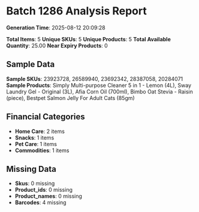 # Batch 1286 Analysis Report

**Generation Time**: 2025-08-12 20:09:28

**Total Items**: 5
**Unique SKUs**: 5
**Unique Products**: 5
**Total Available Quantity**: 25.00
**Near Expiry Products**: 0

## Sample Data
**Sample SKUs**: 23923728, 26589940, 23692342, 28387058, 20284071
**Sample Products**: Simply Multi-purpose Cleaner 5 in 1 - Lemon (4L), Sway Laundry Gel - Original (3L), Afia Corn Oil (700ml), Bimbo Oat Stevia - Raisin (piece), Bestpet Salmon Jelly For Adult Cats (85gm)

## Financial Categories
- **Home Care**: 2 items
- **Snacks**: 1 items
- **Pet Care**: 1 items
- **Commodities**: 1 items

## Missing Data
- **Skus**: 0 missing
- **Product_ids**: 0 missing
- **Product_names**: 0 missing
- **Barcodes**: 4 missing
